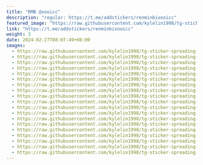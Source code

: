 ```yaml
---
title: "RMB @xooicc"
description: "regular: https://t.me/addstickers/renminbixooicc"
featured_image: "https://raw.githubusercontent.com/kylelin1998/tg-sticker-spreading-worldwide-images/main/img/7221cc77-a7ad-429f-a721-78960f14aaf9.jpg"
link: "https://t.me/addstickers/renminbixooicc"
weight: 3
date: 2024-02-27T08:07:49+08:00
images:
  - https://raw.githubusercontent.com/kylelin1998/tg-sticker-spreading-worldwide-images/main/img/7221cc77-a7ad-429f-a721-78960f14aaf9.jpg
  - https://raw.githubusercontent.com/kylelin1998/tg-sticker-spreading-worldwide-images/main/img/a916696c-1c9f-47d8-89da-9321041711e8.jpg
  - https://raw.githubusercontent.com/kylelin1998/tg-sticker-spreading-worldwide-images/main/img/5722e1ff-e920-41db-8750-a8a3e065204b.jpg
  - https://raw.githubusercontent.com/kylelin1998/tg-sticker-spreading-worldwide-images/main/img/03c63703-9b6a-4563-9482-2e38a9b8794d.jpg
  - https://raw.githubusercontent.com/kylelin1998/tg-sticker-spreading-worldwide-images/main/img/f09eca0e-8a6c-4089-9b72-50066d7d8573.jpg
  - https://raw.githubusercontent.com/kylelin1998/tg-sticker-spreading-worldwide-images/main/img/0bf957b8-d110-4e0e-bc00-87b57aaaf64a.jpg
  - https://raw.githubusercontent.com/kylelin1998/tg-sticker-spreading-worldwide-images/main/img/c2a21adb-762e-4cd0-a3e8-14ebb1afd223.jpg
  - https://raw.githubusercontent.com/kylelin1998/tg-sticker-spreading-worldwide-images/main/img/0ee2e5cd-52e6-45a2-a17c-ed1045ffa743.jpg
  - https://raw.githubusercontent.com/kylelin1998/tg-sticker-spreading-worldwide-images/main/img/afff0439-0cd2-4a5e-8175-226749cac1d4.jpg
  - https://raw.githubusercontent.com/kylelin1998/tg-sticker-spreading-worldwide-images/main/img/659b7158-08ef-4b12-9bf9-6a70a80eac1e.jpg
  - https://raw.githubusercontent.com/kylelin1998/tg-sticker-spreading-worldwide-images/main/img/02ebd027-64fc-41db-8878-297a0ceb7c1c.jpg
  - https://raw.githubusercontent.com/kylelin1998/tg-sticker-spreading-worldwide-images/main/img/8d4cf335-61e8-4044-8bbc-3a2bae0bf1c9.jpg
  - https://raw.githubusercontent.com/kylelin1998/tg-sticker-spreading-worldwide-images/main/img/2d5661e2-de00-40a6-934b-bdf96e3bff5a.jpg
  - https://raw.githubusercontent.com/kylelin1998/tg-sticker-spreading-worldwide-images/main/img/8012a9bb-0167-4e63-99d7-fa6140699c1b.jpg
  - https://raw.githubusercontent.com/kylelin1998/tg-sticker-spreading-worldwide-images/main/img/bdc9a101-d28d-4b88-87b7-75e115bd8bff.jpg
  - https://raw.githubusercontent.com/kylelin1998/tg-sticker-spreading-worldwide-images/main/img/440108ab-b3fa-4116-96ca-58dd6cadcb2a.jpg
  - https://raw.githubusercontent.com/kylelin1998/tg-sticker-spreading-worldwide-images/main/img/d11b6fe0-c9f5-4581-868e-2651a60b68db.jpg
  - https://raw.githubusercontent.com/kylelin1998/tg-sticker-spreading-worldwide-images/main/img/d6c28f7c-47b8-4008-beda-a5e8ff841345.jpg
  - https://raw.githubusercontent.com/kylelin1998/tg-sticker-spreading-worldwide-images/main/img/22ad80c0-7d72-4e70-86b9-2a52a9b76953.jpg
---
```

